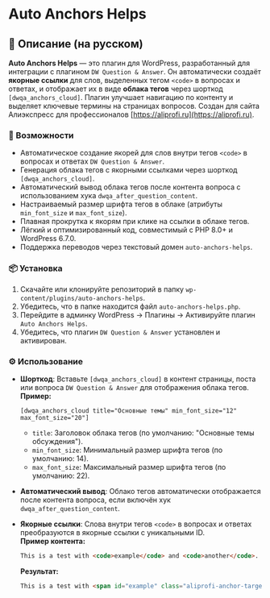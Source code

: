 # Auto Anchors Helps

## 📝 Описание (на русском)

**Auto Anchors Helps** — это плагин для WordPress, разработанный для интеграции с плагином `DW Question & Answer`. Он автоматически создаёт **якорные ссылки** для слов, выделенных тегом `<code>` в вопросах и ответах, и отображает их в виде **облака тегов** через шорткод `[dwqa_anchors_cloud]`. Плагин улучшает навигацию по контенту и выделяет ключевые термины на страницах вопросов. Создан для сайта Алиэкспресс для профессионалов [https://aliprofi.ru](https://aliprofi.ru).

### 🔧 Возможности
- Автоматическое создание якорей для слов внутри тегов `<code>` в вопросах и ответах `DW Question & Answer`.
- Генерация облака тегов с якорными ссылками через шорткод `[dwqa_anchors_cloud]`.
- Автоматический вывод облака тегов после контента вопроса с использованием хука `dwqa_after_question_content`.
- Настраиваемый размер шрифта тегов в облаке (атрибуты `min_font_size` и `max_font_size`).
- Плавная прокрутка к якорям при клике на ссылки в облаке тегов.
- Лёгкий и оптимизированный код, совместимый с PHP 8.0+ и WordPress 6.7.0.
- Поддержка переводов через текстовый домен `auto-anchors-helps`.

### 📦 Установка
1. Скачайте или клонируйте репозиторий в папку `wp-content/plugins/auto-anchors-helps`.
2. Убедитесь, что в папке находится файл `auto-anchors-helps.php`.
3. Перейдите в админку WordPress → Плагины → Активируйте плагин `Auto Anchors Helps`.
4. Убедитесь, что плагин `DW Question & Answer` установлен и активирован.

### ⚙️ Использование
- **Шорткод**: Вставьте `[dwqa_anchors_cloud]` в контент страницы, поста или вопроса `DW Question & Answer` для отображения облака тегов.  
  **Пример:**
  ```shortcode
  [dwqa_anchors_cloud title="Основные темы" min_font_size="12" max_font_size="20"]
  ```
  - `title`: Заголовок облака тегов (по умолчанию: "Основные темы обсуждения").
  - `min_font_size`: Минимальный размер шрифта тегов (по умолчанию: 14).
  - `max_font_size`: Максимальный размер шрифта тегов (по умолчанию: 22).

- **Автоматический вывод**: Облако тегов автоматически отображается после контента вопроса, если включён хук `dwqa_after_question_content`.

- **Якорные ссылки**: Слова внутри тегов `<code>` в вопросах и ответах преобразуются в якорные ссылки с уникальными ID.  
  **Пример контента:**
  ```html
  This is a test with <code>example</code> and <code>another</code>.
  ```
  **Результат:**
  ```html
  This is a test with <span id="example" class="aliprofi-anchor-target">example</span> and <span id="another" class="aliprofi-anchor-target">another</span>.
  ```
